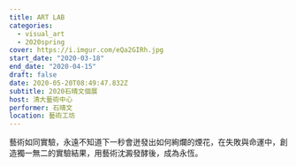 ```yaml
---
title: ART LAB
categories:
  - visual_art
  - 2020spring
cover: https://i.imgur.com/eQa2GIRh.jpg
start_date: "2020-03-18"
end_date: "2020-04-15"
draft: false
date: 2020-05-20T08:49:47.832Z
subtitle: 2020石晴文個展
host: 清大藝術中心
performer: 石晴文
location: 藝術工坊
---
```


藝術如同實驗，永遠不知道下一秒會迸發出如何絢爛的煙花，在失敗與命運中，創造獨一無二的實驗結果，用藝術沈澱發酵後，成為永恆。